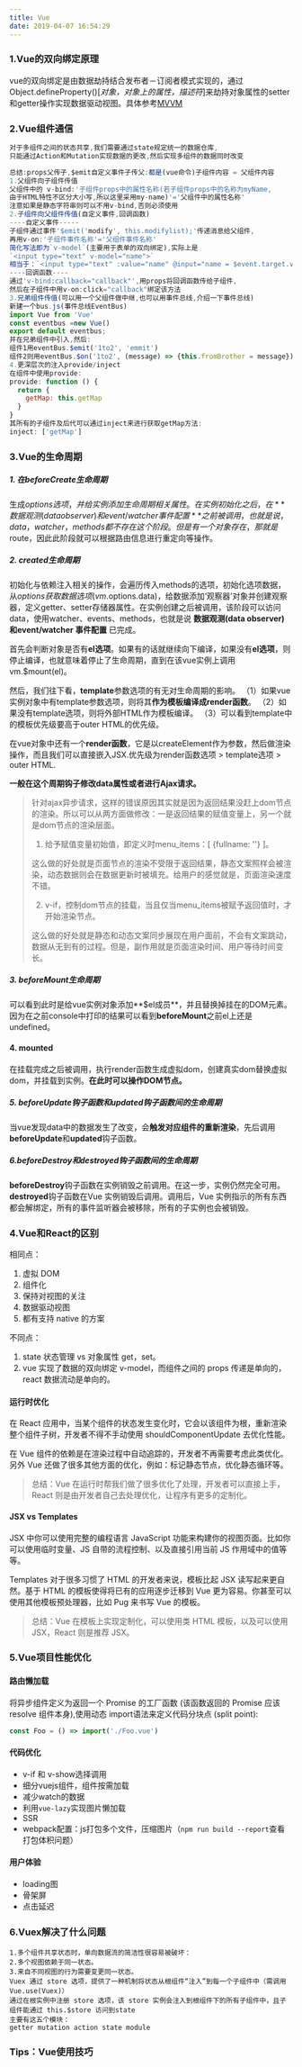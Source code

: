 ```yaml
---
title: Vue
date: 2019-04-07 16:54:29
---
```


### 1.Vue的双向绑定原理

vue的双向绑定是由数据劫持结合发布者－订阅者模式实现的，通过Object.defineProperty()[*对象，对象上的属性，描述符*]来劫持对象属性的setter和getter操作实现数据驱动视图。具体参考[MVVM](http://localhost:8080/blog/framework-mvvm.html#%E5%8A%A8%E6%89%8B%E5%AE%9E%E7%8E%B0%E4%B8%80%E4%B8%AA%E7%AE%80%E5%8D%95%E7%9A%84mvvm)

### 2.Vue组件通信

```js
对于多组件之间的状态共享,我们需要通过state规定统一的数据仓库,
只能通过Action和Mutation实现数据的更改,然后实现多组件的数据同时改变

总结:props父传子,$emit自定义事件子传父:都是(vue命令)子组件内容 = 父组件内容
1.父组件向子组件传值
父组件中的 v-bind:'子组件props中的属性名称(若子组件props中的名称为myName,
由于HTML特性不区分大小写,所以这里采用my-name)'='父组件中的属性名称'
注意如果是静态字符串则可以不用v-bind,否则必须使用
2.子组件向父组件传值(自定义事件,回调函数)
----自定义事件-----
子组件通过事件'$emit('modify', this.modifylist);'传递消息给父组件,
再用v-on:'子组件事件名称'='父组件事件名称'
简化写法即为`v-model`(主要用于表单的双向绑定),实际上是
`<input type="text" v-model="name">`
相当于：`<input type="text" :value="name" @input="name = $event.target.value">`
----回调函数----
通过'v-bind:callback="callback"',用props将回调函数传给子组件,
然后在子组件中用v-on:click="callback"绑定该方法
3.兄弟组件传值(可以用一个父组件做中继,也可以用事件总线,介绍一下事件总线)
新建一个bus.js(事件总线EventBus)
import Vue from 'Vue'
const eventbus =new Vue()
export default eventbus;
并在兄弟组件中引入,然后:
组件1用eventBus.$emit('1to2', 'emmit')
组件2则用eventBus.$on('1to2', (message) => {this.fromBrother = message}) 保证事件名称相同
4.更深层次的注入provide/inject
在组件中使用provide:
provide: function () {
  return {
    getMap: this.getMap
  }
}
其所有的子组件及后代可以通过inject来进行获取getMap方法:
inject: ['getMap']
```

### 3.Vue的生命周期

##### **1. 在beforeCreate生命周期**

生成$options选项，并给实例添加生命周期相关属性。在实例初始化之后，在 **数据观测(data observer) 和event/watcher 事件配置**之前被调用，也就是说，data，watcher，methods都不存在这个阶段。但是有一个对象存在，那就是$route，因此此阶段就可以根据路由信息进行重定向等操作。

##### **2. created生命周期**

初始化与依赖注入相关的操作，会遍历传入methods的选项，初始化选项数据，从$options获取数据选项(vm.$options.data)，给数据添加‘观察器’对象并创建观察器，定义getter、setter存储器属性。在实例创建之后被调用，该阶段可以访问data，使用watcher、events、methods，也就是说 **数据观测(data observer) 和event/watcher 事件配置** 已完成。

首先会判断对象是否有**el选项**。如果有的话就继续向下编译，如果没有**el选项**，则停止编译，也就意味着停止了生命周期，直到在该vue实例上调用vm.$mount(el)。

然后，我们往下看，**template**参数选项的有无对生命周期的影响。
（1）如果vue实例对象中有template参数选项，则将其**作为模板编译成render函数**。
（2）如果没有template选项，则将外部HTML作为模板编译。
（3）可以看到template中的模板优先级要高于outer HTML的优先级。

在vue对象中还有一个**render函数**，它是以createElement作为参数，然后做渲染操作，而且我们可以直接嵌入JSX.优先级为render函数选项 > template选项 > outer HTML.

**一般在这个周期钩子修改data属性或者进行Ajax请求。**

>针对ajax异步请求，这样的错误原因其实就是因为返回结果没赶上dom节点的渲染。所以可以从两方面做修改：一是返回结果的赋值变量上，另一个就是dom节点的渲染层面。
>
>1. 给予赋值变量初始值，即定义时menu_items：[ {fullname: ''} ]。
>
>这么做的好处就是页面节点的渲染不受限于返回结果，静态文案照样会被渲染，动态数据则会在数据更新时被填充。给用户的感觉就是，页面渲染速度不错。
>
>2. v-if，控制dom节点的挂载，当且仅当menu_items被赋予返回值时，才开始渲染节点。
>
>这么做的好处就是静态和动态文案同步展现在用户面前，不会有文案跳动，数据从无到有的过程。但是，副作用就是页面渲染时间、用户等待时间变长。

##### **3. beforeMount生命周期**

可以看到此时是给vue实例对象添加**$el成员**，并且替换掉挂在的DOM元素。因为在之前console中打印的结果可以看到**beforeMount**之前el上还是undefined。

#### **4. mounted**

在挂载完成之后被调用，执行render函数生成虚拟dom，创建真实dom替换虚拟dom，并挂载到实例。**在此时可以操作DOM节点。**

##### **5. beforeUpdate钩子函数和updated钩子函数间的生命周期**

当vue发现data中的数据发生了改变，会**触发对应组件的重新渲染**，先后调用**beforeUpdate**和**updated**钩子函数。

##### **6.beforeDestroy和destroyed钩子函数间的生命周期**

**beforeDestroy**钩子函数在实例销毁之前调用。在这一步，实例仍然完全可用。
**destroyed**钩子函数在Vue 实例销毁后调用。调用后，Vue 实例指示的所有东西都会解绑定，所有的事件监听器会被移除，所有的子实例也会被销毁。

### 4.Vue和React的区别

相同点：

1. 虚拟 DOM
2. 组件化
3. 保持对视图的关注
4. 数据驱动视图
5. 都有支持 native 的方案

不同点：

1. state 状态管理 vs 对象属性 get，set。
2. vue 实现了数据的双向绑定 v-model，而组件之间的 props 传递是单向的，react 数据流动是单向的。

#### 运行时优化

在 React 应用中，当某个组件的状态发生变化时，它会以该组件为根，重新渲染整个组件子树，开发者不得不手动使用 shouldComponentUpdate 去优化性能。

在 Vue 组件的依赖是在渲染过程中自动追踪的，开发者不再需要考虑此类优化。另外 Vue 还做了很多其他方面的优化，例如：标记静态节点，优化静态循环等。

> 总结：Vue 在运行时帮我们做了很多优化了处理，开发者可以直接上手，React 则是由开发者自己去处理优化，让程序有更多的定制化。

#### JSX vs Templates

JSX 中你可以使用完整的编程语言 JavaScript 功能来构建你的视图页面。比如你可以使用临时变量、JS 自带的流程控制、以及直接引用当前 JS 作用域中的值等等。

Templates 对于很多习惯了 HTML 的开发者来说，模板比起 JSX 读写起来更自然。基于 HTML 的模板使得将已有的应用逐步迁移到 Vue 更为容易。你甚至可以使用其他模板预处理器，比如 Pug 来书写 Vue 的模板。

> 总结：Vue 在模板上实现定制化，可以使用类 HTML 模板，以及可以使用 JSX，React 则是推荐 JSX。

### 5.Vue项目性能优化

#### 路由懒加载

将异步组件定义为返回一个 Promise 的工厂函数 (该函数返回的 Promise 应该 resolve 组件本身),使用动态 import语法来定义代码分块点 (split point):

```js
const Foo = () => import('./Foo.vue')
```

#### 代码优化

- v-if 和 v-show选择调用
- 细分vuejs组件，组件按需加载
- 减少watch的数据
- 利用`vue-lazy`实现图片懒加载
- SSR
- webpack配置：js打包多个文件，压缩图片（`npm run build --report`查看打包体积问题）

#### 用户体验

- loading图
- 骨架屏
- 点击延迟

### 6.Vuex解决了什么问题

```
1.多个组件共享状态时，单向数据流的简洁性很容易被破坏：
2.多个视图依赖于同一状态。
3.来自不同视图的行为需要变更同一状态。
Vuex 通过 store 选项，提供了一种机制将状态从根组件“注入”到每一个子组件中（需调用 Vue.use(Vuex)）
通过在根实例中注册 store 选项，该 store 实例会注入到根组件下的所有子组件中，且子组件能通过 this.$store 访问到state
主要有这五个模块：
getter mutation action state module
```

### Tips：Vue使用技巧


